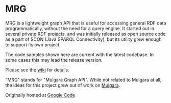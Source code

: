 # MRG

MRG is a lightweight graph API that is useful for accessing general RDF data programmatically,
without the need for a query engine. It started out in several private RDF projects, and was
initially released as open source code as a part of SCON (Java SPARQL Connectivity), but its
utility grew enough to support its own project.

The code samples shown here are current with the latest codebase. In some cases this may lead
the release version.

Please see the [wiki](https://github.com/quoll/mrg/wiki) for details.

"MRG" stands for "Mulgara Graph API". While not related to Mulgara at all, the ideas for this
project grew out of work on [Mulgara](https://github.com/quoll/mulgara).

Originally hosted at [Google Code](https://code.google.com/p/mrg/)

